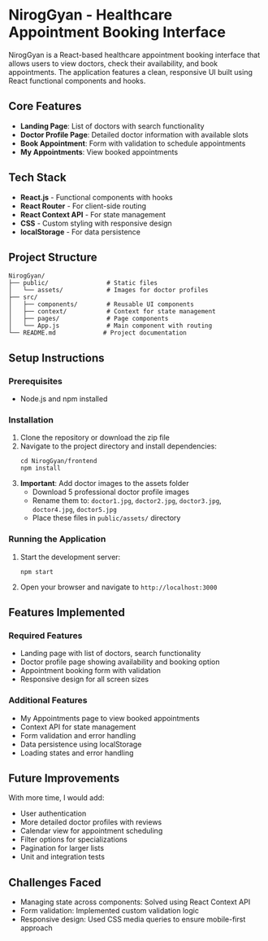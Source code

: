 # NirogGyan - Healthcare Appointment Booking Interface

NirogGyan is a React-based healthcare appointment booking interface that allows users to view doctors, check their availability, and book appointments. The application features a clean, responsive UI built using React functional components and hooks.

## Core Features

- **Landing Page**: List of doctors with search functionality
- **Doctor Profile Page**: Detailed doctor information with available slots
- **Book Appointment**: Form with validation to schedule appointments
- **My Appointments**: View booked appointments

## Tech Stack

- **React.js** - Functional components with hooks
- **React Router** - For client-side routing
- **React Context API** - For state management
- **CSS** - Custom styling with responsive design
- **localStorage** - For data persistence

## Project Structure

```
NirogGyan/
├── public/                # Static files
│   └── assets/            # Images for doctor profiles
├── src/
│   ├── components/        # Reusable UI components
│   ├── context/           # Context for state management
│   ├── pages/             # Page components
│   └── App.js             # Main component with routing
└── README.md             # Project documentation
```

## Setup Instructions

### Prerequisites
- Node.js and npm installed

### Installation
1. Clone the repository or download the zip file
2. Navigate to the project directory and install dependencies:
   ```
   cd NirogGyan/frontend
   npm install
   ```
3. **Important**: Add doctor images to the assets folder
   - Download 5 professional doctor profile images
   - Rename them to: `doctor1.jpg`, `doctor2.jpg`, `doctor3.jpg`, `doctor4.jpg`, `doctor5.jpg`
   - Place these files in `public/assets/` directory

### Running the Application
1. Start the development server:
   ```
   npm start
   ```
2. Open your browser and navigate to `http://localhost:3000`

## Features Implemented

### Required Features
- Landing page with list of doctors, search functionality
- Doctor profile page showing availability and booking option
- Appointment booking form with validation
- Responsive design for all screen sizes

### Additional Features
- My Appointments page to view booked appointments
- Context API for state management
- Form validation and error handling
- Data persistence using localStorage
- Loading states and error handling

## Future Improvements

With more time, I would add:
- User authentication
- More detailed doctor profiles with reviews
- Calendar view for appointment scheduling
- Filter options for specializations
- Pagination for larger lists
- Unit and integration tests

## Challenges Faced

- Managing state across components: Solved using React Context API
- Form validation: Implemented custom validation logic
- Responsive design: Used CSS media queries to ensure mobile-first approach
